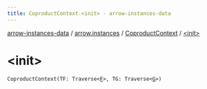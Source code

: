 ```yaml
---
title: CoproductContext.<init> - arrow-instances-data
---
```


[arrow-instances-data](../../index.html) / [arrow.instances](../index.html) / [CoproductContext](index.html) / [&lt;init&gt;](./-init-.html)

# &lt;init&gt;

`CoproductContext(TF: Traverse<`[`F`](index.html#F)`>, TG: Traverse<`[`G`](index.html#G)`>)`